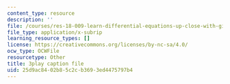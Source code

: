 ```yaml
---
content_type: resource
description: ''
file: /courses/res-18-009-learn-differential-equations-up-close-with-gilbert-strang-and-cleve-moler-fall-2015/25d9ac8402b85c2cb3693ed4475797b4_vA9dfINW4Rg.vtt
file_type: application/x-subrip
learning_resource_types: []
license: https://creativecommons.org/licenses/by-nc-sa/4.0/
ocw_type: OCWFile
resourcetype: Other
title: 3play caption file
uid: 25d9ac84-02b8-5c2c-b369-3ed4475797b4
---
```

